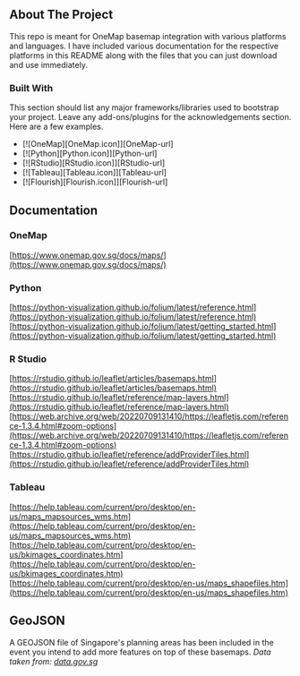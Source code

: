 <!-- ABOUT THE PROJECT -->
## About The Project
This repo is meant for OneMap basemap integration with various platforms and languages. I have included various documentation for the respective platforms in this README along with the files that you can just download and use immediately. 

### Built With

This section should list any major frameworks/libraries used to bootstrap your project. Leave any add-ons/plugins for the acknowledgements section. Here are a few examples.

* [![OneMap][OneMap.icon]][OneMap-url]
* [![Python][Python.icon]][Python-url]
* [![RStudio][RStudio.icon]][RStudio-url]
* [![Tableau][Tableau.icon]][Tableau-url]
* [![Flourish][Flourish.icon]][Flourish-url]

<!-- Documentation -->
## Documentation
### OneMap
[https://www.onemap.gov.sg/docs/maps/](https://www.onemap.gov.sg/docs/maps/)

### Python
[https://python-visualization.github.io/folium/latest/reference.html](https://python-visualization.github.io/folium/latest/reference.html)
[https://python-visualization.github.io/folium/latest/getting_started.html](https://python-visualization.github.io/folium/latest/getting_started.html)

### R Studio
[https://rstudio.github.io/leaflet/articles/basemaps.html](https://rstudio.github.io/leaflet/articles/basemaps.html)
[https://rstudio.github.io/leaflet/reference/map-layers.html](https://rstudio.github.io/leaflet/reference/map-layers.html)
[https://web.archive.org/web/20220709131410/https://leafletjs.com/reference-1.3.4.html#zoom-options](https://web.archive.org/web/20220709131410/https://leafletjs.com/reference-1.3.4.html#zoom-options)
[https://rstudio.github.io/leaflet/reference/addProviderTiles.html](https://rstudio.github.io/leaflet/reference/addProviderTiles.html)

### Tableau
[https://help.tableau.com/current/pro/desktop/en-us/maps_mapsources_wms.htm](https://help.tableau.com/current/pro/desktop/en-us/maps_mapsources_wms.htm)
[https://help.tableau.com/current/pro/desktop/en-us/bkimages_coordinates.htm](https://help.tableau.com/current/pro/desktop/en-us/bkimages_coordinates.htm)
[https://help.tableau.com/current/pro/desktop/en-us/maps_shapefiles.htm](https://help.tableau.com/current/pro/desktop/en-us/maps_shapefiles.htm)

<!-- GeoJSON -->
## GeoJSON
A GEOJSON file of Singapore's planning areas has been included in the event you intend to add more features on top of these basemaps. 
_Data taken from: [data.gov.sg](https://beta.data.gov.sg/datasets?sort=Most+downloads&query=planning+area&resultId=d_6c6d7361dd826d97b91bac914ca6b2ac)_

<!-- MARKDOWN LINKS & IMAGES -->
<!-- https://www.markdownguide.org/basic-syntax/#reference-style-links --
[linkedin-url]: www.linkedin.com/in/skipper-smahon
[OneMap.icon] : https://img.shields.io/badge/OneMap-F5333F?style=for-the-badge&logoColor=white
[Onemap-url]: https://www.onemap.gov.sg/apidocs/
[Python.icon]: https://img.shields.io/badge/Python-316A99?style=for-the-badge&logo=python&logoColor=white&logoSize=white
[Python-url]: https://www.python.org/
[R-Studio.icon]: https://img.shields.io/badge/RStudio-71A5D4?style=for-the-badge&logo=r&logoColor=white&logoSize=white
[R-Studio-url]: https://posit.co/
[Tableau.icon]: https://img.shields.io/badge/Tableau-664CCA?style=for-the-badge&logo=tableau&logoColor=white&logoSize=white
[Tableau-url]: https://www.tableau.com/
[Flourish.icon]: https://img.shields.io/badge/Flourish-b48484?style=for-the-badge
[Flourish-url]: https://flourish.studio/
